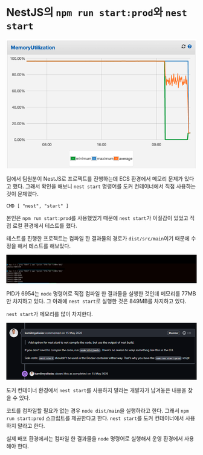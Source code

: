 # NestJS의 `npm run start:prod`와 `nest start`

![nest-start-memory](./image/nest-start-memory.png)

팀에서 팀원분이 NestJS로 프로젝트를 진행하는데 ECS 환경에서 메모리 문제가 있다고 했다. 그래서 확인을 해보니 `nest start` 명령어를 도커 컨테이너에서 직접 사용하는 것이 문제였다.

```
CMD [ "nest", "start" ]
```

본인은 `npm run start:prod`를 사용했었기 때문에 `nest start`가 이질감이 있었고 직접 로컬 환경에서 테스트를 했다.

테스트를 진행한 프로젝트는 컴파일 한 결과물의 경로가 `dist/src/main`이기 때문에 수정을 해서 테스트를 해보았다.

![nestjs-prod-memory](./image/nestjs-prod-memory.png)

PID가 6954는 `node` 명령어로 직접 컴파일 한 결과물을 실행한 것인데 메모리를 77MB만 차지하고 있다. 그 아래에 `nest start`로 실행한 것은 849MB를 차지하고 있다.

`nest start`가 메모리를 많이 차지한다.

![nest-start-prod](./image/nest-start-prod.png)

도커 컨테이너 환경에서 `nest start`를 사용하지 말라는 개발자가 남겨놓은 내용을 찾을 수 있다.

코드를 컴파일할 필요가 없는 경우 `node dist/main`을 실행하라고 한다. 그래서 `npm run start:prod` 스크립트를 제공한다고 한다. `nest start`를 도커 컨테이너에서 사용하지 말라고 한다.

실제 배포 환경에서는 컴파일 한 결과물을 `node` 명령어로 실행해서 운영 환경에서 사용해야 한다.

